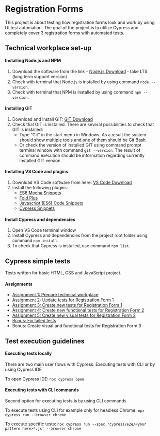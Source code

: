 # Registration Forms
This project is about testing how registration forms look and work by using UI test automation. The goal of the project is to utilize Cypress and completely cover 3 registration forms with automated tests.

## Technical workplace set-up
#### Installing Node.js and NPM
1. Download the software from the link - [Node.js Download](https://nodejs.org/en/) - take LTS (long term support version)  
2. Check with terminal that Node.js is installed by using command `node --version`.
3. Check with terminal that NPM is installed by using command `npm --version`.
#### Installing GIT
1. Download and install GIT:  [GIT Download](https://git-scm.com/download/win)
2. Check that GIT is installed. There are several possibilities to check that GIT is installed:
    * Type “Git” in the start menu in Windows. As a result the system should show multiple tools and one of them should be Git Bash.
    * Or check the version of installed GIT using command prompt terminal window with command `git --version`. The result of command execution should be information regarding currently installed GIT version.
#### Installing VS Code and plugins
1. Download VS Code software from here: [VS Code Download](https://code.visualstudio.com/download)
2. Install the following plugins:
     * [ES6 Mocha Snippets](https://marketplace.visualstudio.com/items?itemName=spoonscen.es6-mocha-snippets)
     * [Fold Plus](https://marketplace.visualstudio.com/items?itemName=dakara.dakara-foldplus)
     * [Javascript (ES6) Code Snippets](https://marketplace.visualstudio.com/items?itemName=xabikos.JavaScriptSnippets)
     * [Cypress Snippets](https://marketplace.visualstudio.com/items?itemName=andrew-codes.cypress-snippets)
#### Install Cypress and dependencies
1. Open VS Code terminal window
2. Install Cypress and dependencies from the project root folder using command `npm install`.
3. To check that Cypress is installed, use command `npm list`.

## Cypress simple tests
Tests written for basic HTML, CSS and JavaScript project.
#### Assignments
* [Assignment 1: Prepare technical workplace](https://github.com/MadAphrodite/Registration_Forms_Automation/tree/master?tab=readme-ov-file#technical-workplace-set-up)
* [Assignment 2: Update tests for Registration Form 1](https://github.com/MadAphrodite/Registration_Forms_Automation/blob/master/cypress/e2e/registration_form_1_test.cy.js)
* [Assignment 3: Create new tests for Registration Form 1](https://github.com/MadAphrodite/Registration_Forms_Automation/blob/master/cypress/e2e/registration_form_1_test.cy.js)
* [Assignment 4: Create new functional tests for Registration Form 2](https://github.com/MadAphrodite/Registration_Forms_Automation/blob/master/cypress/e2e/Birgit_Tikk_registration_form_2_test.cy.js)
* [Assignment 5: Create new visual tests for Registration Form 2](https://github.com/MadAphrodite/Registration_Forms_Automation/blob/master/cypress/e2e/Birgit_Tikk_registration_form_2_test.cy.js)
* [Bonus: Fix failed tests](https://github.com/MadAphrodite/Registration_Forms_Automation/blob/master/cypress/e2e/registration_form_4_test.cy.js)
* Bonus: Create visual and functional tests for Registration Form 3

## Test execution guidelines

#### Executing tests locally
There are two main user flows with Cypress. Executing tests with CLI or by using Cypress IDE

To open Cypress IDE:
`npx cypress open`

#### Executing tests with CLI commands
Second option for executing tests is by using CLI commands

To execute tests using CLI for example only for headless Chrome:
`npx cypress run --browser chrome`

To execute specific tests:
`npx cypress run --spec 'cypress/e2e/<your pattern here>*.js' --browser chrome`




